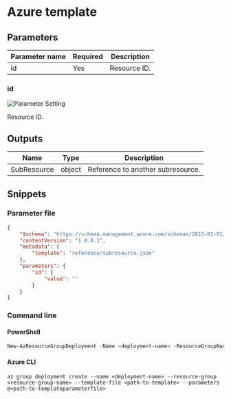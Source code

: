 # Azure template

## Parameters

Parameter name | Required | Description
-------------- | -------- | -----------
id             | Yes      | Resource ID.

### id

![Parameter Setting](https://img.shields.io/badge/parameter-required-orange?style=flat-square)

Resource ID.

## Outputs

Name | Type | Description
---- | ---- | -----------
SubResource | object | Reference to another subresource.

## Snippets

### Parameter file

```json
{
    "$schema": "https://schema.management.azure.com/schemas/2015-01-01/deploymentParameters.json#",
    "contentVersion": "1.0.0.1",
    "metadata": {
        "template": "reference/subresource.json"
    },
    "parameters": {
        "id": {
            "value": ""
        }
    }
}
```

### Command line

#### PowerShell

```powershell
New-AzResourceGroupDeployment -Name <deployment-name> -ResourceGroupName <resource-group-name> -TemplateFile <path-to-template> -TemplateParameterFile <path-to-templateparameter>
```

#### Azure CLI

```text
az group deployment create --name <deployment-name> --resource-group <resource-group-name> --template-file <path-to-template> --parameters @<path-to-templateparameterfile>
```

